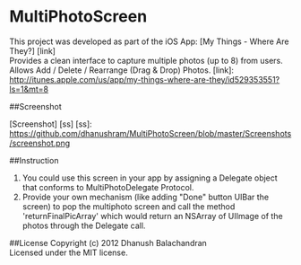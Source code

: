MultiPhotoScreen
================

This project was developed as part of the iOS App: [My Things - Where Are They?] [link]  
Provides a clean interface to capture multiple photos (up to 8) from users. Allows Add / Delete / Rearrange (Drag & Drop) Photos.
[link]: http://itunes.apple.com/us/app/my-things-where-are-they/id529353551?ls=1&mt=8

##Screenshot

[Screenshot] [ss]
[ss]: https://github.com/dhanushram/MultiPhotoScreen/blob/master/Screenshots/screenshot.png

##Instruction
1) You could use this screen in your app by assigning a Delegate object that conforms to MultiPhotoDelegate Protocol.  
2) Provide your own mechanism  (like adding "Done" button UIBar the screen) to pop the multiphoto screen and call the method 'returnFinalPicArray' which would return an NSArray of UIImage of the photos through the Delegate call.



##License
Copyright (c) 2012 Dhanush Balachandran  
Licensed under the MIT license.


